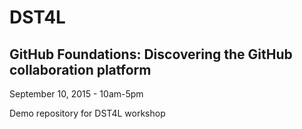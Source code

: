 # DST4L

## GitHub Foundations: Discovering the GitHub collaboration platform

September 10, 2015 - 10am-5pm 

Demo repository for DST4L workshop 
